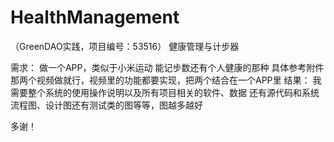 # HealthManagement
（GreenDAO实践，项目编号：53516）
健康管理与计步器

需求：
做一个APP，类似于小米运动
能记步数还有个人健康的那种
具体参考附件那两个视频做就行，视频里的功能都要实现，把两个结合在一个APP里
结果：
我需要整个系统的使用操作说明以及所有项目相关的软件、数据
还有源代码和系统流程图、设计图还有测试类的图等等，图越多越好

多谢！
